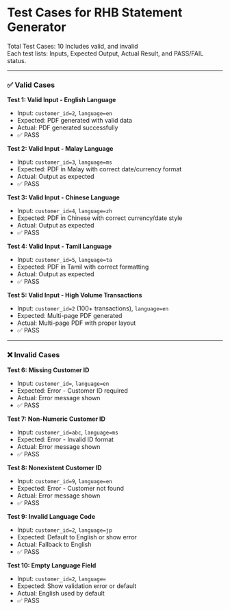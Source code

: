 # Test Cases for RHB Statement Generator

Total Test Cases: 10
Includes valid, and invalid  
Each test lists: Inputs, Expected Output, Actual Result, and PASS/FAIL status.

---

### ✅ Valid Cases

**Test 1: Valid Input - English Language**

- Input: `customer_id=2`, `language=en`
- Expected: PDF generated with valid data
- Actual: PDF generated successfully
- ✅ PASS

**Test 2: Valid Input - Malay Language**

- Input: `customer_id=3`, `language=ms`
- Expected: PDF in Malay with correct date/currency format
- Actual: Output as expected
- ✅ PASS

**Test 3: Valid Input - Chinese Language**

- Input: `customer_id=4`, `language=zh`
- Expected: PDF in Chinese with correct currency/date style
- Actual: Output as expected
- ✅ PASS

**Test 4: Valid Input - Tamil Language**

- Input: `customer_id=5`, `language=ta`
- Expected: PDF in Tamil with correct formatting
- Actual: Output as expected
- ✅ PASS

**Test 5: Valid Input - High Volume Transactions**

- Input: `customer_id=2` (100+ transactions), `language=en`
- Expected: Multi-page PDF generated
- Actual: Multi-page PDF with proper layout
- ✅ PASS

---

### ❌ Invalid Cases

**Test 6: Missing Customer ID**

- Input: `customer_id=`, `language=en`
- Expected: Error - Customer ID required
- Actual: Error message shown
- ✅ PASS

**Test 7: Non-Numeric Customer ID**

- Input: `customer_id=abc`, `language=ms`
- Expected: Error - Invalid ID format
- Actual: Error message shown
- ✅ PASS

**Test 8: Nonexistent Customer ID**

- Input: `customer_id=9`, `language=en`
- Expected: Error - Customer not found
- Actual: Error message shown
- ✅ PASS

**Test 9: Invalid Language Code**

- Input: `customer_id=2`, `language=jp`
- Expected: Default to English or show error
- Actual: Fallback to English
- ✅ PASS

**Test 10: Empty Language Field**

- Input: `customer_id=2`, `language=`
- Expected: Show validation error or default
- Actual: English used by default
- ✅ PASS
